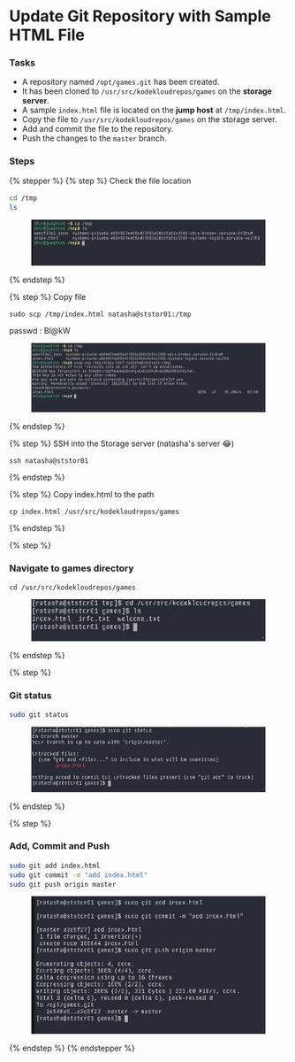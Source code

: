 # Update Git Repository with Sample HTML File

### Tasks

* A repository named `/opt/games.git` has been created.
* It has been cloned to `/usr/src/kodekloudrepos/games` on the **storage server**.
* A sample `index.html` file is located on the **jump host** at `/tmp/index.html`.
* Copy the file to `/usr/src/kodekloudrepos/games` on the storage server.
* Add and commit the file to the repository.
* Push the changes to the `master` branch.

### Steps

{% stepper %}
{% step %}
Check the file location

```bash
cd /tmp
ls
```

<figure><img src="../.gitbook/assets/image (3) (1) (1) (1) (1) (1) (1).png" alt=""><figcaption></figcaption></figure>
{% endstep %}

{% step %}
Copy file

```
sudo scp /tmp/index.html natasha@ststor01:/tmp
```

passwd : Bl@kW

<figure><img src="../.gitbook/assets/image (1) (1) (1) (1) (1) (1) (1) (1).png" alt=""><figcaption></figcaption></figure>
{% endstep %}

{% step %}
SSH into the Storage server (natasha's server :joy:)

```
ssh natasha@ststor01
```
{% endstep %}

{% step %}
Copy index.html to the path

```
cp index.html /usr/src/kodekloudrepos/games
```
{% endstep %}

{% step %}
### Navigate to games directory

```
cd /usr/src/kodekloudrepos/games
```

<figure><img src="../.gitbook/assets/image (2) (1) (1) (1) (1) (1) (1) (1).png" alt=""><figcaption></figcaption></figure>
{% endstep %}

{% step %}
### Git status

```bash
sudo git status
```

<figure><img src="../.gitbook/assets/image (5) (1) (1).png" alt=""><figcaption></figcaption></figure>
{% endstep %}

{% step %}
### Add, Commit and Push

```bash
sudo git add index.html
sudo git commit -m "add index.html"
sudo git push origin master 
```

<figure><img src="../.gitbook/assets/image (6) (1).png" alt=""><figcaption></figcaption></figure>
{% endstep %}
{% endstepper %}

